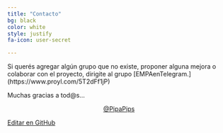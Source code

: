 ```yaml
---
title: "Contacto"
bg: black
color: white
style: justify
fa-icon: user-secret

---
```


<!---
No poner los links de t.joinchat directamente,
usar https://www.protectyourlinks.com/ para obtener
un link corto protegido por captcha
-->

<p class="texto-justificado"> Si querés agregar algún grupo que no existe, proponer alguna mejora o colaborar con el proyecto, dirigite al grupo [EMPAenTelegram.](https://www.proyl.com/5T2dFf1jP) </p>

Muchas gracias a tod@s...         


<p style="text-align:center"> <a href="https://t.me/PipaPips"> @PipaPips </a> </p>




<span class="editongithub">
	<a href="{{site.github.repository_url}}/blob/master/{{page.path}}">
		<i class="fas fa-pen"></i> Editar en GitHub
	</a>
</span>
